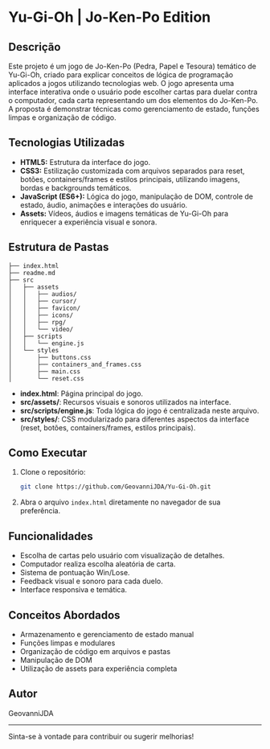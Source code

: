 # Yu-Gi-Oh | Jo-Ken-Po Edition

## Descrição

Este projeto é um jogo de Jo-Ken-Po (Pedra, Papel e Tesoura) temático de Yu-Gi-Oh, criado para explicar conceitos de lógica de programação aplicados a jogos utilizando tecnologias web. O jogo apresenta uma interface interativa onde o usuário pode escolher cartas para duelar contra o computador, cada carta representando um dos elementos do Jo-Ken-Po. A proposta é demonstrar técnicas como gerenciamento de estado, funções limpas e organização de código.

## Tecnologias Utilizadas

- **HTML5:** Estrutura da interface do jogo.
- **CSS3:** Estilização customizada com arquivos separados para reset, botões, containers/frames e estilos principais, utilizando imagens, bordas e backgrounds temáticos.
- **JavaScript (ES6+):** Lógica do jogo, manipulação de DOM, controle de estado, áudio, animações e interações do usuário.
- **Assets:** Vídeos, áudios e imagens temáticas de Yu-Gi-Oh para enriquecer a experiência visual e sonora.

## Estrutura de Pastas

```
├── index.html
├── readme.md
├── src
│   ├── assets
│   │   ├── audios/
│   │   ├── cursor/
│   │   ├── favicon/
│   │   ├── icons/
│   │   ├── rpg/
│   │   └── video/
│   ├── scripts
│   │   └── engine.js
│   └── styles
│       ├── buttons.css
│       ├── containers_and_frames.css
│       ├── main.css
│       └── reset.css
```

- **index.html**: Página principal do jogo.
- **src/assets/**: Recursos visuais e sonoros utilizados na interface.
- **src/scripts/engine.js**: Toda lógica do jogo é centralizada neste arquivo.
- **src/styles/**: CSS modularizado para diferentes aspectos da interface (reset, botões, containers/frames, estilos principais).

## Como Executar

1. Clone o repositório:
   ```bash
   git clone https://github.com/GeovanniJDA/Yu-Gi-Oh.git
   ```
2. Abra o arquivo `index.html` diretamente no navegador de sua preferência.

## Funcionalidades

- Escolha de cartas pelo usuário com visualização de detalhes.
- Computador realiza escolha aleatória de carta.
- Sistema de pontuação Win/Lose.
- Feedback visual e sonoro para cada duelo.
- Interface responsiva e temática.

## Conceitos Abordados

- Armazenamento e gerenciamento de estado manual
- Funções limpas e modulares
- Organização de código em arquivos e pastas
- Manipulação de DOM
- Utilização de assets para experiência completa

## Autor

GeovanniJDA

---

Sinta-se à vontade para contribuir ou sugerir melhorias!
